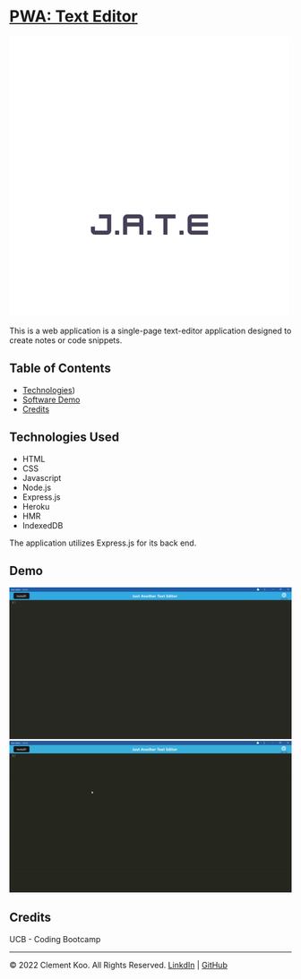 # [PWA: Text Editor][deployed]

![logo](./client/src/images/logo.png)

This is a web application is a single-page text-editor application designed to create notes or code snippets.

## Table of Contents

- [Technologies](#technologies))
- [Software Demo](#demo)
- [Credits](#credits)

## Technologies Used

- HTML
- CSS
- Javascript
- Node.js
- Express.js
- Heroku
- HMR
- IndexedDB

The application utilizes Express.js for its back end.

## Demo

![prompt demo](demo.png)
<br>
![in action](demo.gif)
<br>

## Credits

UCB - Coding Bootcamp

---

© 2022 Clement Koo. All Rights Reserved.
[LinkdIn](https://www.linkedin.com/in/clement-t-k-459322138/) |
[GitHub](https://github.com/C-K999)

[deployed]: https://ck-text-editor.herokuapp.com/
